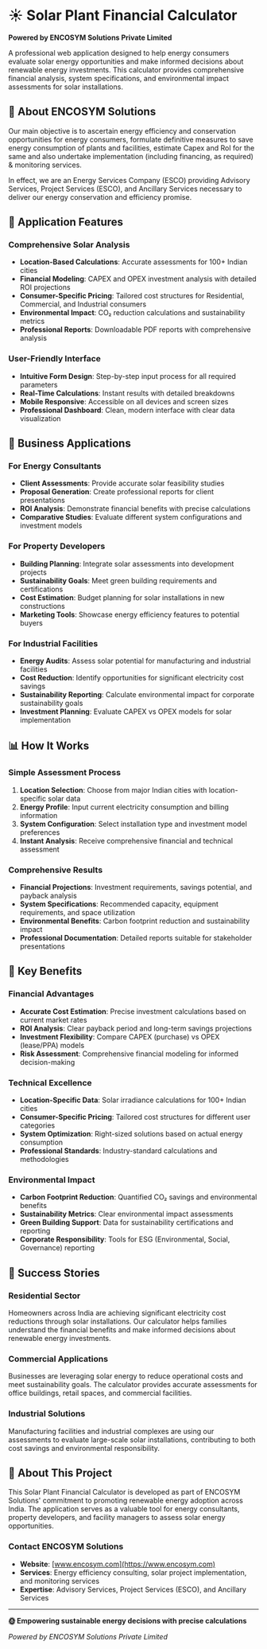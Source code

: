 # ☀️ Solar Plant Financial Calculator

**Powered by ENCOSYM Solutions Private Limited**

A professional web application designed to help energy consumers evaluate solar energy opportunities and make informed decisions about renewable energy investments. This calculator provides comprehensive financial analysis, system specifications, and environmental impact assessments for solar installations.

## 🌟 About ENCOSYM Solutions

Our main objective is to ascertain energy efficiency and conservation opportunities for energy consumers, formulate definitive measures to save energy consumption of plants and facilities, estimate Capex and RoI for the same and also undertake implementation (including financing, as required) & monitoring services.

In effect, we are an Energy Services Company (ESCO) providing Advisory Services, Project Services (ESCO), and Ancillary Services necessary to deliver our energy conservation and efficiency promise.

## 🎯 Application Features

### Comprehensive Solar Analysis
- **Location-Based Calculations**: Accurate assessments for 100+ Indian cities
- **Financial Modeling**: CAPEX and OPEX investment analysis with detailed ROI projections
- **Consumer-Specific Pricing**: Tailored cost structures for Residential, Commercial, and Industrial consumers
- **Environmental Impact**: CO₂ reduction calculations and sustainability metrics
- **Professional Reports**: Downloadable PDF reports with comprehensive analysis

### User-Friendly Interface
- **Intuitive Form Design**: Step-by-step input process for all required parameters
- **Real-Time Calculations**: Instant results with detailed breakdowns
- **Mobile Responsive**: Accessible on all devices and screen sizes
- **Professional Dashboard**: Clean, modern interface with clear data visualization

## 💼 Business Applications

### For Energy Consultants
- **Client Assessments**: Provide accurate solar feasibility studies
- **Proposal Generation**: Create professional reports for client presentations
- **ROI Analysis**: Demonstrate financial benefits with precise calculations
- **Comparative Studies**: Evaluate different system configurations and investment models

### For Property Developers
- **Building Planning**: Integrate solar assessments into development projects
- **Sustainability Goals**: Meet green building requirements and certifications
- **Cost Estimation**: Budget planning for solar installations in new constructions
- **Marketing Tools**: Showcase energy efficiency features to potential buyers

### For Industrial Facilities
- **Energy Audits**: Assess solar potential for manufacturing and industrial facilities
- **Cost Reduction**: Identify opportunities for significant electricity cost savings
- **Sustainability Reporting**: Calculate environmental impact for corporate sustainability goals
- **Investment Planning**: Evaluate CAPEX vs OPEX models for solar implementation

## 📊 How It Works

### Simple Assessment Process
1. **Location Selection**: Choose from major Indian cities with location-specific solar data
2. **Energy Profile**: Input current electricity consumption and billing information
3. **System Configuration**: Select installation type and investment model preferences
4. **Instant Analysis**: Receive comprehensive financial and technical assessment

### Comprehensive Results
- **Financial Projections**: Investment requirements, savings potential, and payback analysis
- **System Specifications**: Recommended capacity, equipment requirements, and space utilization
- **Environmental Benefits**: Carbon footprint reduction and sustainability impact
- **Professional Documentation**: Detailed reports suitable for stakeholder presentations

## 🎯 Key Benefits

### Financial Advantages
- **Accurate Cost Estimation**: Precise investment calculations based on current market rates
- **ROI Analysis**: Clear payback period and long-term savings projections
- **Investment Flexibility**: Compare CAPEX (purchase) vs OPEX (lease/PPA) models
- **Risk Assessment**: Comprehensive financial modeling for informed decision-making

### Technical Excellence
- **Location-Specific Data**: Solar irradiance calculations for 100+ Indian cities
- **Consumer-Specific Pricing**: Tailored cost structures for different user categories
- **System Optimization**: Right-sized solutions based on actual energy consumption
- **Professional Standards**: Industry-standard calculations and methodologies

### Environmental Impact
- **Carbon Footprint Reduction**: Quantified CO₂ savings and environmental benefits
- **Sustainability Metrics**: Clear environmental impact assessments
- **Green Building Support**: Data for sustainability certifications and reporting
- **Corporate Responsibility**: Tools for ESG (Environmental, Social, Governance) reporting

## 🌟 Success Stories

### Residential Sector
Homeowners across India are achieving significant electricity cost reductions through solar installations. Our calculator helps families understand the financial benefits and make informed decisions about renewable energy investments.

### Commercial Applications
Businesses are leveraging solar energy to reduce operational costs and meet sustainability goals. The calculator provides accurate assessments for office buildings, retail spaces, and commercial facilities.

### Industrial Solutions
Manufacturing facilities and industrial complexes are using our assessments to evaluate large-scale solar installations, contributing to both cost savings and environmental responsibility.

## 🤝 About This Project

This Solar Plant Financial Calculator is developed as part of ENCOSYM Solutions' commitment to promoting renewable energy adoption across India. The application serves as a valuable tool for energy consultants, property developers, and facility managers to assess solar energy opportunities.

### Contact ENCOSYM Solutions
- **Website**: [www.encosym.com](https://www.encosym.com)
- **Services**: Energy efficiency consulting, solar project implementation, and monitoring services
- **Expertise**: Advisory Services, Project Services (ESCO), and Ancillary Services

---

**🌞 Empowering sustainable energy decisions with precise calculations**

*Powered by ENCOSYM Solutions Private Limited*
